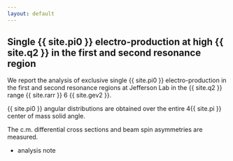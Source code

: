 ```yaml
---
layout: default
---
```


## Single {{ site.pi0 }} electro-production at high {{ site.q2 }} in the first and second resonance region

We report the analysis of exclusive single {{ site.pi0 }} electro-production 
in the first and second resonance regions at Jefferson Lab in the 
{{ site.q2 }} range {{ site.rarr }} 6 {{ site.gev2 }}. 


{{ site.pi0 }} angular distributions are obtained over the entire 
4{{ site.pi }} center of mass solid angle. 

The c.m. differential cross sections and beam spin asymmetries are measured.

- analysis note

